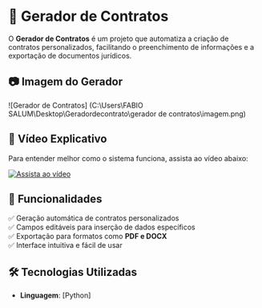 # 📝 Gerador de Contratos  

O **Gerador de Contratos** é um projeto que automatiza a criação de contratos personalizados, facilitando o preenchimento de informações e a exportação de documentos jurídicos.  

## 📷 Imagem do Gerador  

![Gerador de Contratos] (C:\Users\FABIO SALUM\Desktop\Geradordecontrato\gerador de contratos\imagem.png)

## 🎥 Vídeo Explicativo  

Para entender melhor como o sistema funciona, assista ao vídeo abaixo:  

[![Assista ao vídeo](https://img.youtube.com/vi/W5Xa37FcRvQ/maxresdefault.jpg)](https://youtube.com/shorts/W5Xa37FcRvQ)



## 🚀 Funcionalidades  

✅ Geração automática de contratos personalizados  
✅ Campos editáveis para inserção de dados específicos  
✅ Exportação para formatos como **PDF e DOCX**  
✅ Interface intuitiva e fácil de usar  

## 🛠️ Tecnologias Utilizadas  

- **Linguagem**: [Python]  

